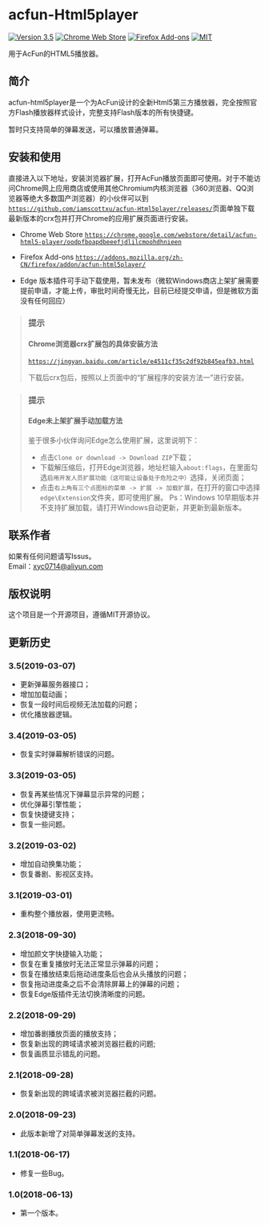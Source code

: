 # acfun-Html5player
[![Version 3.5](https://img.shields.io/badge/version-3.5-brightgreen.svg)](https://github.com/iamscottxu/acfun-Html5player/releases)
[![Chrome Web Store](https://img.shields.io/chrome-web-store/stars/oodpfboapdbeeefjdlilcmoohdhnieen.svg)](https://chrome.google.com/webstore/detail/acfun-html5-player/oodpfboapdbeeefjdlilcmoohdhnieen)
[![Firefox Add-ons](https://img.shields.io/amo/stars/acfun-html5player.svg)](https://addons.mozilla.org/zh-CN/firefox/addon/acfun-html5player/)
[![MIT](https://img.shields.io/github/license/mashape/apistatus.svg)](https://github.com/iamscottxu/acfun-Html5player/blob/master/LICENSE)

用于AcFun的HTML5播放器。

## 简介
acfun-html5player是一个为AcFun设计的全新Html5第三方播放器，完全按照官方Flash播放器样式设计，完整支持Flash版本的所有快捷键。

暂时只支持简单的弹幕发送，可以播放普通弹幕。

## 安装和使用
直接进入以下地址，安装浏览器扩展，打开AcFun播放页面即可使用。对于不能访问Chrome网上应用商店或使用其他Chromium内核浏览器（360浏览器、QQ浏览器等绝大多数国产浏览器）的小伙伴可以到[`https://github.com/iamscottxu/acfun-Html5player/releases/`](https://github.com/iamscottxu/acfun-Html5player/releases/)页面单独下载最新版本的crx包并打开Chrome的应用扩展页面进行安装。

* Chrome Web Store [`https://chrome.google.com/webstore/detail/acfun-html5-player/oodpfboapdbeeefjdlilcmoohdhnieen`](https://chrome.google.com/webstore/detail/acfun-html5-player/oodpfboapdbeeefjdlilcmoohdhnieen)

* Firefox Add-ons [`https://addons.mozilla.org/zh-CN/firefox/addon/acfun-html5player/`](https://addons.mozilla.org/zh-CN/firefox/addon/acfun-html5player/)

* Edge 版本插件可手动下载使用，暂未发布（微软Windows商店上架扩展需要提前申请，才能上传，审批时间奇慢无比，目前已经提交申请，但是微软方面没有任何回应）

>### 提示
>#### Chrome浏览器crx扩展包的具体安装方法
>
>[`https://jingyan.baidu.com/article/e4511cf35c2df92b845eafb3.html`](https://jingyan.baidu.com/article/e4511cf35c2df92b845eafb3.html)
>
>下载后crx包后，按照以上页面中的“扩展程序的安装方法一”进行安装。

>### 提示
>#### Edge未上架扩展手动加载方法
>
>鉴于很多小伙伴询问Edge怎么使用扩展，这里说明下：
> * 点击`Clone or download -> Download ZIP`下载；
> * 下载解压缩后，打开Edge浏览器，地址栏输入`about:flags`，在里面勾选`启用开发人员扩展功能（这可能让设备处于危险之中）`选择，关闭页面；
> * 点击`右上角有三个点图标的菜单 -> 扩展 -> 加载扩展`，在打开的窗口中选择`edge\Extension`文件夹，即可使用扩展。
>Ps：Windows 10早期版本并不支持扩展加载，请打开Windows自动更新，并更新到最新版本。
>

## 联系作者
如果有任何问题请写Issus。<br/>
Email：xyc0714@aliyun.com

## 版权说明
这个项目是一个开源项目，遵循MIT开源协议。

## 更新历史
### 3.5(2019-03-07)
* 更新弹幕服务器接口；
* 增加加载动画；
* 恢复一段时间后视频无法加载的问题；
* 优化播放器逻辑。

### 3.4(2019-03-05)
* 恢复实时弹幕解析错误的问题。

### 3.3(2019-03-05)
* 恢复再某些情况下弹幕显示异常的问题；
* 优化弹幕引擎性能；
* 恢复快捷键支持；
* 恢复一些问题。

### 3.2(2019-03-02)
* 增加自动换集功能；
* 恢复番剧、影视区支持。

### 3.1(2019-03-01)
* 重构整个播放器，使用更流畅。

### 2.3(2018-09-30)
* 增加颜文字快捷输入功能；
* 恢复在重复播放时无法正常显示弹幕的问题；
* 恢复在播放结束后拖动进度条后也会从头播放的问题；
* 恢复拖动进度条之后不会清除屏幕上的弹幕的问题；
* 恢复Edge版插件无法切换清晰度的问题。

### 2.2(2018-09-29)
* 增加番剧播放页面的播放支持；
* 恢复新出现的跨域请求被浏览器拦截的问题;
* 恢复画质显示错乱的问题。

### 2.1(2018-09-28)
* 恢复新出现的跨域请求被浏览器拦截的问题。

### 2.0(2018-09-23)
* 此版本新增了对简单弹幕发送的支持。

### 1.1(2018-06-17)
* 修复一些Bug。

### 1.0(2018-06-13)
* 第一个版本。
